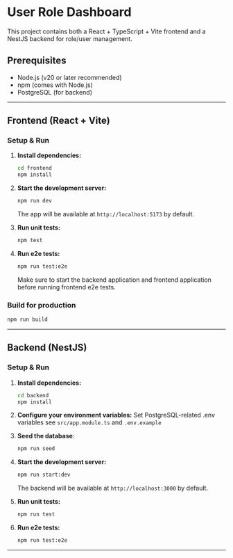 # User Role Dashboard

This project contains both a React + TypeScript + Vite frontend and a NestJS backend for role/user management.

## Prerequisites

- Node.js (v20 or later recommended)
- npm (comes with Node.js)
- PostgreSQL (for backend)

---

## Frontend (React + Vite)

### Setup & Run

1. **Install dependencies:**
   ```sh
   cd frontend
   npm install
   ```

2. **Start the development server:**
   ```sh
   npm run dev
   ```
   The app will be available at `http://localhost:5173` by default.

3. **Run unit tests:**
   ```sh
   npm test
   ```

4. **Run e2e tests:**
   ```sh
   npm run test:e2e
   ```
   Make sure to start the backend application and frontend application before running frontend e2e tests.

### Build for production

```sh
npm run build
```

---

## Backend (NestJS)

### Setup & Run

1. **Install dependencies:**
   ```sh
   cd backend
   npm install
   ```

2. **Configure your environment variables:**
   Set PostgreSQL-related .env variables see `src/app.module.ts` and `.env.example`

3. **Seed the database**:
   ```sh
   npm run seed
   ```

4. **Start the development server:**
   ```sh
   npm run start:dev
   ```
   The backend will be available at `http://localhost:3000` by default.

5. **Run unit tests:**
   ```sh
   npm run test
   ```

6. **Run e2e tests:**
   ```sh
   npm run test:e2e
   ```

---
